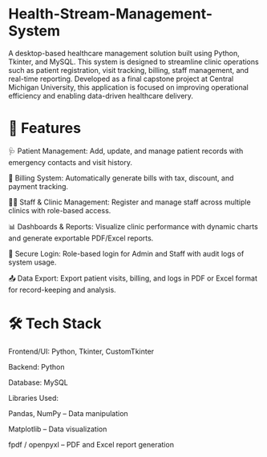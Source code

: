 # Health-Stream-Management-System
A desktop-based healthcare management solution built using Python, Tkinter, and MySQL. This system is designed to streamline clinic operations such as patient registration, visit tracking, billing, staff management, and real-time reporting. Developed as a final capstone project at Central Michigan University, this application is focused on improving operational efficiency and enabling data-driven healthcare delivery.

# 🚀 Features
🩺 Patient Management: Add, update, and manage patient records with emergency contacts and visit history.

🧾 Billing System: Automatically generate bills with tax, discount, and payment tracking.

👨‍⚕️ Staff & Clinic Management: Register and manage staff across multiple clinics with role-based access.

📊 Dashboards & Reports: Visualize clinic performance with dynamic charts and generate exportable PDF/Excel reports.

🔐 Secure Login: Role-based login for Admin and Staff with audit logs of system usage.

📤 Data Export: Export patient visits, billing, and logs in PDF or Excel format for record-keeping and analysis.

# 🛠️ Tech Stack
Frontend/UI: Python, Tkinter, CustomTkinter

Backend: Python

Database: MySQL

Libraries Used:

Pandas, NumPy – Data manipulation

Matplotlib – Data visualization

fpdf / openpyxl – PDF and Excel report generation
